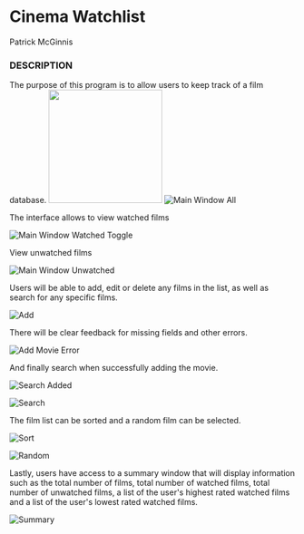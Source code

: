 # __Cinema Watchlist__

Patrick McGinnis

### DESCRIPTION	

The purpose of this program is to allow users to keep track of a film database.
<img src="/screenshots/main_1.jpg" width='200' height='200'>
![Main Window All](/screenshots/main_1.jpg "Main window All") 

The interface allows to view watched films

![Main Window Watched Toggle](/screenshots/main_2.jpg "Main Window Watched") 

View unwatched films

![Main Window Unwatched](/screenshots/main_3.jpg "Main Window Unwatched screenshot") 

Users will be able to add, edit or delete any films in the list, as well as search for
any specific films. 

![Add](/screenshots/add_1.jpg "Add Movie")

There will be clear feedback for missing fields and other errors.

![Add Movie Error](/screenshots/add_2.jpg "Add Movie Error")

And finally search when successfully adding the movie.

![Search Added](/screenshots/add_3.jpg "Find added Movie")

![Search](/screenshots/search_2.jpg "Search Drama")

The film list can be sorted and a random film can be selected.

![Sort](/screenshots/sort_1.jpg "Sorted Rating")

![Random](/screenshots/search_1.jpg "Random Select")

Lastly, users have access to a summary window that will display information such as the total number of films,
total number of watched films, total number of unwatched films, a list of the user's highest rated watched films
and a list of the user's lowest rated watched films.

![Summary](/screenshots/summary_1.jpg "Summary Window")
	